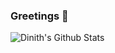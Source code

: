   ### Greetings 👋

<img align="center" src="https://github-readme-stats.vercel.app/api?username=Dinith1&include_all_commits=true&count_private=true&show_icons=true&line_height=20&title_color=10CC17&icon_color=10CC17&text_color=10CC17&bg_color=0,000000,000000" alt="Dinith's Github Stats">




<!--
**Dinith1/Dinith1** is a ✨ _special_ ✨ repository because its `README.md` (this file) appears on your GitHub profile.

Here are some ideas to get you started:

- 🔭 I’m currently working on ...
- 🌱 I’m currently learning ...
- 👯 I’m looking to collaborate on ...
- 🤔 I’m looking for help with ...
- 💬 Ask me about ...
- 📫 How to reach me: ...
- 😄 Pronouns: ...
- ⚡ Fun fact: ...
-->
